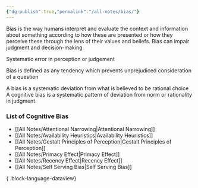 ```yaml
---
{"dg-publish":true,"permalink":"/all-notes/bias/"}
---
```



Bias is the way humans interpret and evaluate the context and information about something according to how these are presented or how they perceive these through the lens of their values and beliefs. Bias can impair judgment and decision-making.

Systematic error in perception or judgement 

Bias is defined as any tendency which prevents unprejudiced consideration of a question

A bias is a systematic deviation from what is believed to be rational choice
A cognitive bias is a systematic pattern of deviation from norm or rationality in judgment.

### List of Cognitive Bias  
- [[All Notes/Attentional Narrowing\|Attentional Narrowing]]
- [[All Notes/Availability Heuristics\|Availability Heuristics]]
- [[All Notes/Gestalt Principles of Perception\|Gestalt Principles of Perception]]
- [[All Notes/Primacy Effect\|Primacy Effect]]
- [[All Notes/Recency Effect\|Recency Effect]]
- [[All Notes/Self Serving Bias\|Self Serving Bias]]

{ .block-language-dataview}